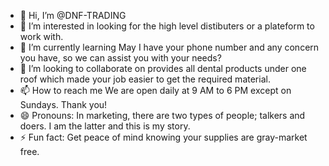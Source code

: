 - 👋 Hi, I’m @DNF-TRADING
- 👀 I’m interested in looking for the high level distibuters or a plateform to work with.
- 🌱 I’m currently learning May I have your phone number and any concern you have, so we can assist you with your needs? 
- 💞️ I’m looking to collaborate on provides all dental products under one roof which made your job easier to get the required material.
- 📫 How to reach me We are open daily at 9 AM to 6 PM except on Sundays. Thank you!
- 😄 Pronouns: In marketing, there are two types of people; talkers and doers. I am the latter and this is my story.
- ⚡ Fun fact: Get peace of mind knowing your supplies are gray-market free.

<!---
DNF-TRADING/DNF-TRADING is a ✨ special ✨ repository because its `README.md` (this file) appears on your GitHub profile.
You can click the Preview link to take a look at your changes.
--->
